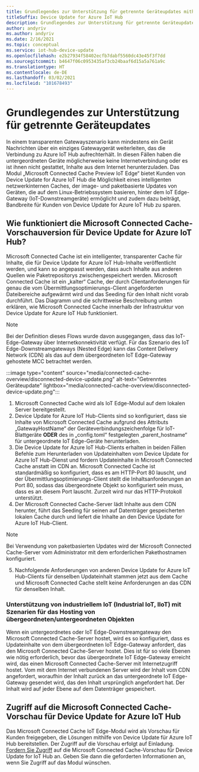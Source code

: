 ```yaml
---
title: Grundlegendes zur Unterstützung für getrennte Geräteupdates mithilfe von Microsoft Connected Cache | Microsoft-Dokumentation
titleSuffix: Device Update for Azure IoT Hub
description: Grundlegendes zur Unterstützung für getrennte Geräteupdates mithilfe von Microsoft Connected Cache
author: andyriv
ms.author: andyriv
ms.date: 2/16/2021
ms.topic: conceptual
ms.service: iot-hub-device-update
ms.openlocfilehash: e2b27934f58402ecfb7dabf5560dc43e45f3f7dd
ms.sourcegitcommit: b4647f06c0953435af3cb24baaf6d15a5a761a9c
ms.translationtype: HT
ms.contentlocale: de-DE
ms.lasthandoff: 03/02/2021
ms.locfileid: "101678493"
---
```

# <a name="understand-support-for-disconnected-device-updates"></a>Grundlegendes zur Unterstützung für getrennte Geräteupdates

In einem transparenten Gatewayszenario kann mindestens ein Gerät Nachrichten über ein einziges Gatewaygerät weiterleiten, das die Verbindung zu Azure IoT Hub aufrechterhält. In diesen Fällen haben die untergeordneten Geräte möglicherweise keine Internetverbindung oder es ist ihnen nicht gestattet, Inhalte aus dem Internet herunterzuladen. Das Modul „Microsoft Connected Cache Preview IoT Edge“ bietet Kunden von Device Update for Azure IoT Hub die Möglichkeit eines intelligenten netzwerkinternen Caches, der image- und paketbasierte Updates von Geräten, die auf dem Linux-Betriebssystem basieren, hinter dem IoT Edge-Gateway (IoT-Downstreamgeräte) ermöglicht und zudem dazu beiträgt, Bandbreite für Kunden von Device Update for Azure IoT Hub zu sparen.

## <a name="how-does-microsoft-connected-cache-preview-for-device-update-for-azure-iot-hub-work"></a>Wie funktioniert die Microsoft Connected Cache-Vorschauversion für Device Update for Azure IoT Hub?

Microsoft Connected Cache ist ein intelligenter, transparenter Cache für Inhalte, die für Device Update for Azure IoT Hub-Inhalte veröffentlicht werden, und kann so angepasst werden, dass auch Inhalte aus anderen Quellen wie Paketrepositorys zwischengespeichert werden. Microsoft Connected Cache ist ein „kalter“ Cache, der durch Clientanforderungen für genau die vom Übermittlungsoptimierungs-Client angeforderten Dateibereiche aufgewärmt wird und das Seeding für den Inhalt nicht vorab durchführt. Das Diagramm und die schrittweise Beschreibung unten erklären, wie Microsoft Connected Cache innerhalb der Infrastruktur von Device Update for Azure IoT Hub funktioniert.

>[!Note]
>Bei der Definition dieses Flows wurde davon ausgegangen, dass das IoT-Edge-Gateway über Internetkonnektivität verfügt. Für das Szenario des IoT Edge-Downstreamgateways (Nested Edge) kann das Content Delivery Network (CDN) als das auf dem übergeordneten IoT Edge-Gateway gehostete MCC betrachtet werden.

  :::image type="content" source="media/connected-cache-overview/disconnected-device-update.png" alt-text="Getrenntes Geräteupdate" lightbox="media/connected-cache-overview/disconnected-device-update.png":::

1. Microsoft Connected Cache wird als IoT Edge-Modul auf dem lokalen Server bereitgestellt.
2. Device Update for Azure IoT Hub-Clients sind so konfiguriert, dass sie Inhalte von Microsoft Connected Cache aufgrund des Attributs „GatewayHostName“ der Geräteverbindungszeichenfolge für IoT-Blattgeräte **ODER** des in „config.toml“ festgelegten „parent_hostname“ für untergeordnete IoT Edge-Geräte herunterladen.
3. Die Device Update for Azure IoT Hub-Clients erhalten in beiden Fällen Befehle zum Herunterladen von Updateinhalten vom Device Update for Azure IoT Hub-Dienst und fordern Updateinhalte in Microsoft Connected Cache anstatt im CDN an. Microsoft Connected Cache ist standardmäßig so konfiguriert, dass es am HTTP-Port 80 lauscht, und der Übermittlungsoptimierungs-Client stellt die Inhaltsanforderungen an Port 80, sodass das übergeordnete Objekt so konfiguriert sein muss, dass es an diesem Port lauscht.  Zurzeit wird nur das HTTP-Protokoll unterstützt.
4. Der Microsoft Connected Cache-Server lädt Inhalte aus dem CDN herunter, führt das Seeding für seinen auf Datenträger gespeicherten lokalen Cache durch und liefert die Inhalte an den Device Update for Azure IoT Hub-Client.
   
>[!Note]
>Bei Verwendung von paketbasierten Updates wird der Microsoft Connected Cache-Server vom Administrator mit dem erforderlichen Pakethostnamen konfiguriert.

5. Nachfolgende Anforderungen von anderen Device Update for Azure IoT Hub-Clients für denselben Updateinhalt stammen jetzt aus dem Cache und Microsoft Connected Cache stellt keine Anforderungen an das CDN für denselben Inhalt.

### <a name="supporting-industrial-iot-iiot-with-parentchild-hosting-scenarios"></a>Unterstützung von industriellem IoT (Industrial IoT, IIoT) mit Szenarien für das Hosting von übergeordneten/untergeordneten Objekten

Wenn ein untergeordnetes oder IoT Edge-Downstreamgateway den Microsoft Connected Cache-Server hostet, wird es so konfiguriert, dass es Updateinhalte von dem übergeordneten IoT Edge-Gateway anfordert, das den Microsoft Connected Cache-Server hostet. Dies ist für so viele Ebenen wie nötig erforderlich, bevor das übergeordnete IoT Edge-Gateway erreicht wird, das einen Microsoft Connected Cache-Server mit Internetzugriff hostet. Vom mit dem Internet verbundenen Server wird der Inhalt vom CDN angefordert, woraufhin der Inhalt zurück an das untergeordnete IoT Edge-Gateway gesendet wird, das den Inhalt ursprünglich angefordert hat. Der Inhalt wird auf jeder Ebene auf dem Datenträger gespeichert.

## <a name="access-to-the-microsoft-connected-cache-preview-for-device-update-for-azure-iot-hub"></a>Zugriff auf die Microsoft Connected Cache-Vorschau für Device Update for Azure IoT Hub

Das Microsoft Connected Cache IoT Edge-Modul wird als Vorschau für Kunden freigegeben, die Lösungen mithilfe von Device Update für Azure IoT Hub bereitstellen. Der Zugriff auf die Vorschau erfolgt auf Einladung. [Fordern Sie Zugriff](https://aka.ms/MCCForDeviceUpdateForIoT) auf die Microsoft Connected Cache-Vorschau für Device Update for IoT Hub an. Geben Sie dann die geforderten Informationen an, wenn Sie Zugriff auf das Modul wünschen.
